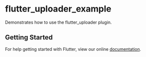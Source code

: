 # flutter_uploader_example

Demonstrates how to use the flutter_uploader plugin.

## Getting Started

For help getting started with Flutter, view our online
[documentation](https://flutter.io/).
